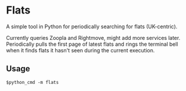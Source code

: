 # Flats

A simple tool in Python for periodically searching for flats (UK-centric).

Currently queries Zoopla and Rightmove, might add more services later. Periodically pulls the first page of latest flats and rings the terminal bell when it finds flats it hasn't seen during the current execution.

## Usage
```
$python_cmd -m flats
```
